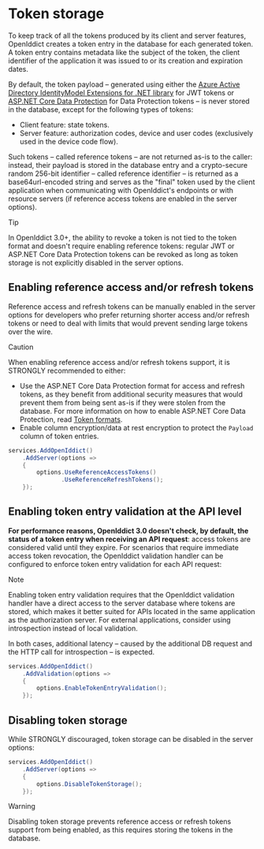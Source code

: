 # Token storage <Badge type="info" text="core" /><Badge type="warning" text="client" /><Badge type="danger" text="server" /><Badge type="tip" text="validation" />

To keep track of all the tokens produced by its client and server features, OpenIddict creates a token entry in the database for each generated token.
A token entry contains metadata like the subject of the token, the client identifier of the application it was issued to or its creation and expiration dates.

By default, the token payload – generated using either the
[Azure Active Directory IdentityModel Extensions for .NET library](https://github.com/AzureAD/azure-activedirectory-identitymodel-extensions-for-dotnet/) for JWT tokens or
[ASP.NET Core Data Protection](https://docs.microsoft.com/en-us/aspnet/core/security/data-protection/introduction) for Data Protection tokens – is never stored in the database,
except for the following types of tokens:
  - Client feature: state tokens.
  - Server feature: authorization codes, device and user codes (exclusively used in the device code flow).

Such tokens – called reference tokens – are not returned as-is to the caller: instead, their payload is stored in the database entry and a crypto-secure
random 256-bit identifier – called reference identifier – is returned as a base64url-encoded string and serves as the "final" token used by the client application
when communicating with OpenIddict's endpoints or with resource servers (if reference access tokens are enabled in the server options).

> [!TIP]
> In OpenIddict 3.0+, the ability to revoke a token is not tied to the token format and doesn't require enabling reference tokens:
> regular JWT or ASP.NET Core Data Protection tokens can be revoked as long as token storage is not explicitly disabled in the server options.

## Enabling reference access and/or refresh tokens <Badge type="danger" text="server" />

Reference access and refresh tokens can be manually enabled in the server options for developers who prefer returning
shorter access and/or refresh tokens or need to deal with limits that would prevent sending large tokens over the wire.

> [!CAUTION]
> When enabling reference access and/or refresh tokens support, it is STRONGLY recommended to either:
> - Use the ASP.NET Core Data Protection format for access and refresh tokens, as they benefit from additional security measures that would prevent them from being sent as-is if
> they were stolen from the database. For more information on how to enable ASP.NET Core Data Protection, read [Token formats](token-formats.md).
> - Enable column encryption/data at rest encryption to protect the `Payload` column of token entries.

```csharp
services.AddOpenIddict()
    .AddServer(options =>
    {
        options.UseReferenceAccessTokens()
               .UseReferenceRefreshTokens();
    });
```

## Enabling token entry validation at the API level <Badge type="tip" text="validation" />

**For performance reasons, OpenIddict 3.0 doesn't check, by default, the status of a token entry when receiving an API request**: access tokens are considered valid until they expire.
For scenarios that require immediate access token revocation, the OpenIddict validation handler can be configured to enforce token entry validation for each API request:

> [!NOTE]
> Enabling token entry validation requires that the OpenIddict validation handler have a direct access to the server database where tokens are stored, which makes it
> better suited for APIs located in the same application as the authorization server. For external applications, consider using introspection instead of local validation.
>
> In both cases, additional latency – caused by the additional DB request and the HTTP call for introspection – is expected.

```csharp
services.AddOpenIddict()
    .AddValidation(options =>
    {
        options.EnableTokenEntryValidation();
    });
```

## Disabling token storage <Badge type="danger" text="server" />

While STRONGLY discouraged, token storage can be disabled in the server options:

```csharp
services.AddOpenIddict()
    .AddServer(options =>
    {
        options.DisableTokenStorage();
    });
```

> [!WARNING]
> Disabling token storage prevents reference access or refresh tokens support from being enabled, as this requires storing the tokens in the database.
